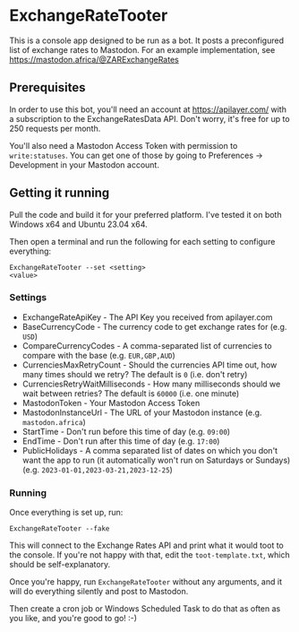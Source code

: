 # ExchangeRateTooter

This is a console app designed to be run as a bot. It posts a preconfigured list of exchange rates to Mastodon. For an example implementation, see https://mastodon.africa/@ZARExchangeRates

## Prerequisites

In order to use this bot, you'll need an account at https://apilayer.com/ with a subscription to the ExchangeRatesData API. Don't worry, it's free for up to 250 requests per month.

You'll also need a Mastodon Access Token with permission to <code>write:statuses</code>. You can get one of those by going to Preferences -> Development in your Mastodon account.

## Getting it running

Pull the code and build it for your preferred platform. I've tested it on both Windows x64 and Ubuntu 23.04 x64.

Then open a terminal and run the following for each setting to configure everything:

<code>ExchangeRateTooter --set &lt;setting&gt; &lt;value&gt;</code>

### Settings

* ExchangeRateApiKey - The API Key you received from apilayer.com
* BaseCurrencyCode - The currency code to get exchange rates for (e.g. <code>USD</code>)
* CompareCurrencyCodes - A comma-separated list of currencies to compare with the base (e.g. <code>EUR,GBP,AUD</code>)
* CurrenciesMaxRetryCount - Should the currencies API time out, how many times should we retry? The default is <code>0</code> (i.e. don't retry)
* CurrenciesRetryWaitMilliseconds - How many milliseconds should we wait between retries? The default is <code>60000</code> (i.e. one minute)
* MastodonToken - Your Mastodon Access Token
* MastodonInstanceUrl - The URL of your Mastodon instance (e.g. <code>mastodon.africa</code>)
* StartTime - Don't run before this time of day (e.g. <code>09:00</code>)
* EndTime - Don't run after this time of day (e.g. <code>17:00</code>)
* PublicHolidays - A comma separated list of dates on which you don't want the app to run (it automatically won't run on Saturdays or Sundays) (e.g. <code>2023-01-01,2023-03-21,2023-12-25</code>)

### Running

Once everything is set up, run:

<code>ExchangeRateTooter --fake</code>

This will connect to the Exchange Rates API and print what it would toot to the console. If you're not happy with that, edit the <code>toot-template.txt</code>, which should be self-explanatory.

Once you're happy, run <code>ExchangeRateTooter</code> without any arguments, and it will do everything silently and post to Mastodon.

Then create a cron job or Windows Scheduled Task to do that as often as you like, and you're good to go! :-)
